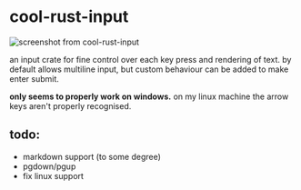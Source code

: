 # cool-rust-input
![screenshot from cool-rust-input](https://github.com/user-attachments/assets/ea10d2e0-03bf-44ff-b56a-31476f61c4f8)


an input crate for fine control over each key press and rendering of text. by default allows multiline input, but custom behaviour can be added to make enter submit.

**only seems to properly work on windows.** on my linux machine the arrow keys aren't properly recognised.

## todo:
* markdown support (to some degree)
* pgdown/pgup
* fix linux support

